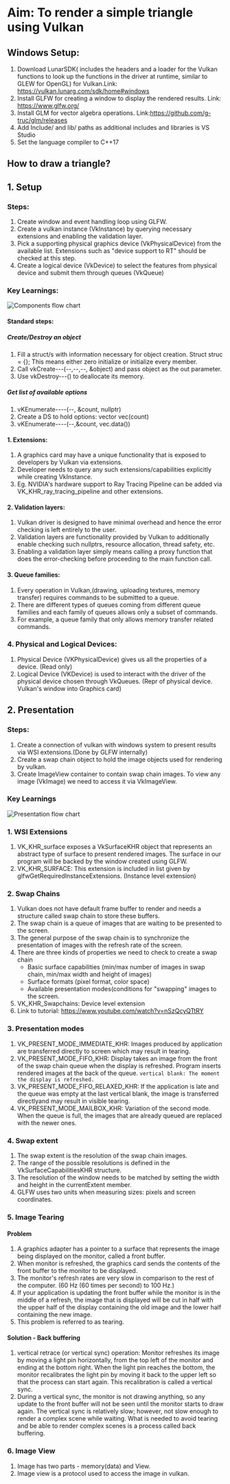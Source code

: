 # Aim: To render a simple triangle using Vulkan

## Windows Setup:

1. Download LunarSDK( includes the headers and a loader for the Vulkan functions to look up the functions in the driver at runtime, similar to GLEW for OpenGL) for Vulkan.Link: https://vulkan.lunarg.com/sdk/home#windows
2. Install GLFW  for creating a window to display the rendered results. Link: https://www.glfw.org/
3. Install GLM for vector algebra operations. Link:https://github.com/g-truc/glm/releases
4. Add Include/ and lib/ paths as additional includes and libraries is VS Studio
5. Set the language compiler to C++17

## How to draw a triangle?


## 1. Setup
### Steps:
1. Create window and event handling loop using GLFW.
2. Create a vulkan instance (VkInstance) by querying necessary extensions and enabling the validation layer.
3. Pick a supporting physical graphics device (VkPhysicalDevice) from the available list. Extensions such as "device support to RT" should be checked at this step.
4. Create a logical device (VkDevice) to select the features from physical device and submit them through queues (VkQueue)
### Key Learnings:

![Components flow chart](https://github.com/purvakulkarni15/Real-Time-Ray-Tracing-using-Vulkan/blob/main/Basic%20Triangle/Flowcharts/vulkan1.png)

#### Standard steps:
##### Create/Destroy an object
1. Fill a struct/s with information necessary for object creation.
   Struct struc = {}; This means either zero initialize or initialize every member.
3. Call vkCreate---(--,--,--, &object) and pass object as the out parameter.
4. Use vkDestroy---() to deallocate its memory.
##### Get list of available options
1. vKEnumerate----(--, &count, nullptr)
2. Create a DS to hold options: vector<VKType> vec(count)
3. vKEnumerate----(--,&count, vec.data())
   
#### 1. Extensions:
  1. A graphics card may have a unique functionality that is exposed to developers by Vulkan via extensions.
  2. Developer needs to query any such extensions/capabilities explicitly while creating VkInstance.
  3. Eg. NVIDIA's hardware support to Ray Tracing Pipeline can be added via VK_KHR_ray_tracing_pipeline and other extensions.
#### 2. Validation layers:
  1. Vulkan driver is designed to have minimal overhead and hence the error checking is left entirely to the user.
  2. Validation layers are functionality provided by Vulkan to additionally enable checking such nullptrs, resource allocation, thread safety, etc.
  3. Enabling a validation layer simply means calling a proxy function that does the error-checking before proceeding to the main function call.
#### 3. Queue families:
  1. Every operation in Vulkan,(drawing, uploading textures, memory transfer) requires commands to be submitted to a queue. 
  2. There are different types of queues coming from different queue families and each family of queues allows only a subset of commands.
  3. For example, a queue family that only allows memory transfer related commands.
### 4. Physical and Logical Devices:
  1. Physical Device (VKPhysicalDevice) gives us all the properties of a device. (Read only)
  2. Logical Device (VKDevice) is used to interact with the driver of the physical device chosen through VkQueues. (Repr of physical device. Vulkan's window into Graphics card)

## 2. Presentation
### Steps:
1. Create a connection of vulkan with windows system to present results via WSI extensions.(Done by GLFW internally)
2. Create a swap chain object to hold the image objects used for rendering by vulkan.
3. Create ImageView container to contain swap chain images. To view any image (VkImage) we need to access it via VkImageView.

### Key Learnings
   
![Presentation flow chart](https://github.com/purvakulkarni15/Real-Time-Ray-Tracing-using-Vulkan/blob/main/Basic%20Triangle/Flowcharts/vulkan2.png)

### 1. WSI Extensions
1. VK_KHR_surface exposes a VkSurfaceKHR object that represents an abstract type of surface to present rendered images. The surface in our program will be backed by the window created using GLFW. 
2. VK_KHR_SURFACE: This extension is included in list given by glfwGetRequiredInstanceExtensions. (Instance level extension)

### 2. Swap Chains
 1. Vulkan does not have default frame buffer to render and needs a structure called swap chain to store these buffers.
 2. The swap chain is a queue of images that are waiting to be presented to the screen. 
 3. The general purpose of the swap chain is to synchronize the presentation of images with the refresh rate of the screen.
 4. There are three kinds of properties we need to check to create a swap chain
    - Basic surface capabilities (min/max number of images in swap chain, min/max width and height of images)
    - Surface formats (pixel format, color space)
    - Available presentation modes(conditions for "swapping" images to the screen.
 5. VK_KHR_Swapchains: Device level extension
 6. Link to tutorial: https://www.youtube.com/watch?v=nSzQcyQTtRY
   
### 3. Presentation modes
1. VK_PRESENT_MODE_IMMEDIATE_KHR: Images produced by application are transferred directly to screen which may result in tearing.
2. VK_PRESENT_MODE_FIFO_KHR: Display takes an image from the front of the swap chain queue when the display is refreshed. Program inserts rendered images at the back of the queue. `vertical blank: The moment the display is refreshed.`
3. VK_PRESENT_MODE_FIFO_RELAXED_KHR: If the application is late and the queue was empty at the last vertical blank, the image is transferred directlyand may result in visible tearing.
4. VK_PRESENT_MODE_MAILBOX_KHR: Variation of the second mode. When the queue is full, the images that are already queued are replaced with the newer ones. 

### 4. Swap extent
1. The swap extent is the resolution of the swap chain images.
2. The range of the possible resolutions is defined in the VkSurfaceCapabilitiesKHR structure. 
3. The resolution of the window needs to be matched by setting the width and height in the currentExtent member. 
5. GLFW uses two units when measuring sizes: pixels and screen coordinates. 

### 5. Image Tearing
#### Problem
1. A graphics adapter has a pointer to a surface that represents the image being displayed on the monitor, called a front buffer. 
2. When monitor is refreshed, the graphics card sends the contents of the front buffer to the monitor to be displayed. 
3. The monitor's refresh rates are very slow in comparison to the rest of the computer. (60 Hz (60 times per second) to 100 Hz.)
4. If your application is updating the front buffer while the monitor is in the middle of a refresh, the image that is displayed will be cut in half with the upper half of the display containing the old image and the lower half containing the new image. 
5. This problem is referred to as tearing.
#### Solution - Back buffering 
1. vertical retrace (or vertical sync) operation: Monitor refreshes its image by moving a light pin horizontally, from the top left of the monitor and ending at the bottom right. When the light pin reaches the bottom, the monitor recalibrates the light pin by moving it back to the upper left so that the process can start again. This recalibration is called a vertical sync. 
2. During a vertical sync, the monitor is not drawing anything, so any update to the front buffer will not be seen until the monitor starts to draw again. The vertical sync is relatively slow; however, not slow enough to render a complex scene while waiting. What is needed to avoid tearing and be able to render complex scenes is a process called back buffering.

### 6. Image View
   1. Image has two parts - memory(data) and View. 
   2. Image view is a protocol used to access the image in vulkan.
